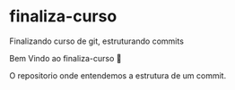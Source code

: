 # finaliza-curso
Finalizando curso de git, estruturando commits

Bem Vindo ao finaliza-curso :tada:

O repositorio onde entendemos a estrutura de um commit.

